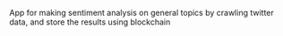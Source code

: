 App for making sentiment analysis on general topics by crawling twitter data, and store the results using blockchain
